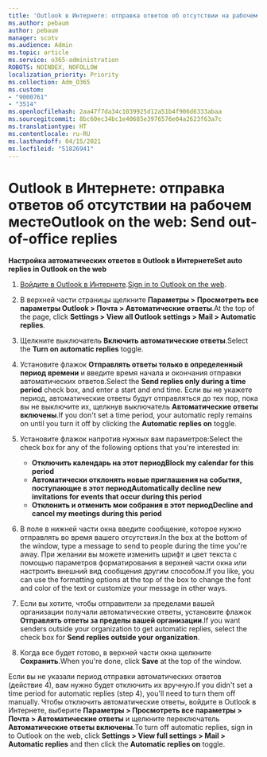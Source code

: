 ```yaml
---
title: 'Outlook в Интернете: отправка ответов об отсутствии на рабочем месте'
ms.author: pebaum
author: pebaum
manager: scotv
ms.audience: Admin
ms.topic: article
ms.service: o365-administration
ROBOTS: NOINDEX, NOFOLLOW
localization_priority: Priority
ms.collection: Adm_O365
ms.custom:
- "9000761"
- "3514"
ms.openlocfilehash: 2aa47f7da34c1039925d12a51b4f906d6333abaa
ms.sourcegitcommit: 8bc60ec34bc1e40685e3976576e04a2623f63a7c
ms.translationtype: HT
ms.contentlocale: ru-RU
ms.lasthandoff: 04/15/2021
ms.locfileid: "51826941"
---
```

# <a name="outlook-on-the-web-send-out-of-office-replies"></a><span data-ttu-id="d5307-102">Outlook в Интернете: отправка ответов об отсутствии на рабочем месте</span><span class="sxs-lookup"><span data-stu-id="d5307-102">Outlook on the web: Send out-of-office replies</span></span>

<span data-ttu-id="d5307-103">**Настройка автоматических ответов в Outlook в Интернете**</span><span class="sxs-lookup"><span data-stu-id="d5307-103">**Set auto replies in Outlook on the web**</span></span>

1. <span data-ttu-id="d5307-104">[Войдите в Outlook в Интернете](https://support.office.com/article/how-to-sign-in-to-outlook-on-the-web-763fab4d-0138-4814-b450-37fc286bcb79).</span><span class="sxs-lookup"><span data-stu-id="d5307-104">[Sign in to Outlook on the web](https://support.office.com/article/how-to-sign-in-to-outlook-on-the-web-763fab4d-0138-4814-b450-37fc286bcb79).</span></span>

2. <span data-ttu-id="d5307-105">В верхней части страницы щелкните **Параметры > Просмотреть все параметры Outlook > Почта > Автоматические ответы**.</span><span class="sxs-lookup"><span data-stu-id="d5307-105">At the top of the page, click **Settings > View all Outlook settings > Mail > Automatic replies**.</span></span>

3. <span data-ttu-id="d5307-106">Щелкните выключатель **Включить автоматические ответы**.</span><span class="sxs-lookup"><span data-stu-id="d5307-106">Select the **Turn on automatic replies** toggle.</span></span>

4. <span data-ttu-id="d5307-107">Установите флажок **Отправлять ответы только в определенный период времени** и введите время начала и окончания отправки автоматических ответов.</span><span class="sxs-lookup"><span data-stu-id="d5307-107">Select the **Send replies only during a time period** check box, and enter a start and end time.</span></span> <span data-ttu-id="d5307-108">Если вы не укажете период, автоматические ответы будут отправляться до тех пор, пока вы не выключите их, щелкнув выключатель **Автоматические ответы включены**.</span><span class="sxs-lookup"><span data-stu-id="d5307-108">If you don't set a time period, your automatic reply remains on until you turn it off by clicking the **Automatic replies on** toggle.</span></span>

5. <span data-ttu-id="d5307-109">Установите флажок напротив нужных вам параметров:</span><span class="sxs-lookup"><span data-stu-id="d5307-109">Select the check box for any of the following options that you're interested in:</span></span>
    - <span data-ttu-id="d5307-110">**Отключить календарь на этот период**</span><span class="sxs-lookup"><span data-stu-id="d5307-110">**Block my calendar for this period**</span></span>
    - <span data-ttu-id="d5307-111">**Автоматически отклонять новые приглашения на события, поступающие в этот период**</span><span class="sxs-lookup"><span data-stu-id="d5307-111">**Automatically decline new invitations for events that occur during this period**</span></span>
    - <span data-ttu-id="d5307-112">**Отклонить и отменить мои собрания в этот период**</span><span class="sxs-lookup"><span data-stu-id="d5307-112">**Decline and cancel my meetings during this period**</span></span>

6. <span data-ttu-id="d5307-113">В поле в нижней части окна введите сообщение, которое нужно отправлять во время вашего отсутствия.</span><span class="sxs-lookup"><span data-stu-id="d5307-113">In the box at the bottom of the window, type a message to send to people during the time you're away.</span></span> <span data-ttu-id="d5307-114">При желании вы можете изменить шрифт и цвет текста с помощью параметров форматирования в верхней части окна или настроить внешний вид сообщения другим способом.</span><span class="sxs-lookup"><span data-stu-id="d5307-114">If you like, you can use the formatting options at the top of the box to change the font and color of the text or customize your message in other ways.</span></span>

7. <span data-ttu-id="d5307-115">Если вы хотите, чтобы отправители за пределами вашей организации получали автоматические ответы, установите флажок **Отправлять ответы за пределы вашей организации**.</span><span class="sxs-lookup"><span data-stu-id="d5307-115">If you want senders outside your organization to get automatic replies, select the check box for **Send replies outside your organization**.</span></span>

8. <span data-ttu-id="d5307-116">Когда все будет готово, в верхней части окна щелкните **Сохранить**.</span><span class="sxs-lookup"><span data-stu-id="d5307-116">When you're done, click **Save** at the top of the window.</span></span>

<span data-ttu-id="d5307-117">Если вы не указали период отправки автоматических ответов (действие 4), вам нужно будет отключить их вручную.</span><span class="sxs-lookup"><span data-stu-id="d5307-117">If you didn't set a time period for automatic replies (step 4), you'll need to turn them off manually.</span></span> <span data-ttu-id="d5307-118">Чтобы отключить автоматические ответы, войдите в Outlook в Интернете, выберите **Параметры > Просмотреть все параметры > Почта > Автоматические ответы** и щелкните переключатель **Автоматические ответы включены**.</span><span class="sxs-lookup"><span data-stu-id="d5307-118">To turn off automatic replies, sign in to Outlook on the web, click **Settings > View full settings > Mail > Automatic replies** and then click the **Automatic replies on** toggle.</span></span>
